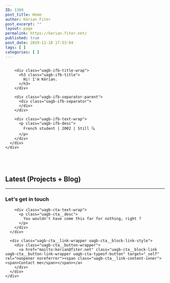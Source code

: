 ```yaml
---
ID: 1388
post_title: Home
author: Kérian Fiter
post_excerpt: ""
layout: page
permalink: https://kerian.fiter.net/
published: true
post_date: 2019-11-18 17:53:04
tags: [ ]
categories: [ ]
---
```

<!-- wp:uagb/info-box {"classMigrate":true,"source_type":"image","block_id":"f83aea95-a770-460d-b8ec-b36ed50926b2","iconImage":{"id":852,"title":"photo profil round transparent","filename":"photo-profil-round-transparent-e1574192581403.png","url":"https://kerian.fiter.net/wp-content/uploads/2019/04/photo-profil-round-transparent-e1574192581403.png","link":"https://kerian.fiter.net/about__trashed/photo-profil-round-transparent/","alt":"","author":"1","description":"","caption":"","name":"photo-profil-round-transparent","status":"inherit","uploadedTo":827,"date":"2019-04-01T18:21:45.000Z","modified":"2019-11-19T19:43:06.000Z","menuOrder":0,"mime":"image/png","type":"image","subtype":"png","icon":"https://kerian.fiter.net/wp-includes/images/media/default.png","dateFormatted":"1st April 2019","nonces":{"update":"c204302d9e","delete":"8bab15589a","edit":"dad62d16aa"},"editLink":"https://kerian.fiter.net/wp-admin/post.php?post=852u0026action=edit","meta":false,"authorName":"Ku00e9rian Fiter","uploadedToLink":"https://kerian.fiter.net/wp-admin/post.php?post=827u0026action=edit","uploadedToTitle":"About","filesizeInBytes":60074,"filesizeHumanReadable":"59 KB","context":"","height":200,"width":200,"orientation":"landscape","sizes":{"thumbnail":{"height":150,"width":150,"url":"https://kerian.fiter.net/wp-content/uploads/2019/04/photo-profil-round-transparent-150x150.png","orientation":"landscape"},"medium":{"height":300,"width":300,"url":"https://kerian.fiter.net/wp-content/uploads/2019/04/photo-profil-round-transparent-300x300.png","orientation":"landscape"},"full":{"url":"https://kerian.fiter.net/wp-content/uploads/2019/04/photo-profil-round-transparent-e1574192581403.png","height":200,"width":200,"orientation":"landscape"}},"compat":{"item":"","meta":""},"acf_errors":false},"showPrefix":false} -->

<div class="wp-block-uagb-info-box uagb-infobox__outer-wrap uagb-block-f83aea95-a770-460d-b8ec-b36ed50926b2">
  <div class="uagb-infobox__content-wrap uagb-infobox uagb-infobox-has-image uagb-infobox-icon-above-title uagb-infobox-image-valign-top uagb-infobox-enable-border-radius ">
    <div class="uagb-ifb-left-right-wrap">
      <div class="uagb-ifb-content">
        <div class="uagb-ifb-image-icon-content uagb-ifb-imgicon-wrap">
          <div class="uagb-ifb-image">
            <div class="uagb-ifb-image-content">
              <img class="" src="https://kerian.fiter.net/wp-content/uploads/2019/04/photo-profil-round-transparent-150x150.png" alt="" />
            </div>
          </div>
        </div>
        
        <div class="uagb-ifb-title-wrap">
          <h3 class="uagb-ifb-title">
            Hi! I'm Kérian.
          </h3>
        </div>
        
        <div class="uagb-ifb-separator-parent">
          <div class="uagb-ifb-separator">
          </div>
        </div>
        
        <div class="uagb-ifb-text-wrap">
          <p class="uagb-ifb-desc">
            French student | 2002 | Still 🔍
          </p>
        </div>
      </div>
    </div>
  </div>
</div>

<!-- /wp:uagb/info-box -->

<!-- wp:spacer {"height":38} -->

<div style="height:38px" aria-hidden="true" class="wp-block-spacer">
</div>

<!-- /wp:spacer -->

<!-- wp:heading -->

## Latest (Projects + Blog)

<!-- /wp:heading -->

<!-- wp:block {"ref":1904} /-->

<!-- wp:separator -->

<hr class="wp-block-separator" />

<!-- /wp:separator -->

<!-- wp:uagb/call-to-action {"classMigrate":true,"block_id":"99d1e99e-600c-48fc-adc3-bff87acf1d96","ctaText":"Contact me","ctaLink":"mailto:kerian@fiter.net"} -->

<div class="uagb-cta__outer-wrap uagb-block-99d1e99e-600c-48fc-adc3-bff87acf1d96">
  <div class="uagb-cta__content-wrap uagb-cta__block uagb-cta__icon-position-right uagb-cta__content-right uagb-cta__content-stacked-tablet uagb-cta__button-valign-middle ">
    <div class="uagb-cta__left-right-wrap">
      <div class="uagb-cta__content">
        <div class="uagb-cta__title-wrap">
          <h3 class="uagb-cta__title">
            Let's get in touch
          </h3>
        </div>
        
        <div class="uagb-cta-text-wrap">
          <p class="uagb-cta__desc">
            You wouldn't have come this far for nothing, right ?
          </p>
        </div>
      </div>
      
      <div class="uagb-cta__link-wrapper uagb-cta__block-link-style">
        <div class="uagb-cta__button-wrapper">
          <a href="mailto:kerian@fiter.net" class="uagb-cta__block-link uagb-cta__button-link-wrapper uagb-cta-typeof-button" target="_self" rel="noopener noreferrer"><span class="uagb-cta__link-content-inner"><span>Contact me</span></span></a>
        </div>
      </div>
    </div>
  </div>
</div>

<!-- /wp:uagb/call-to-action -->

<!-- wp:image {"linkDestination":"custom"} --><figure class="wp-block-image">

<a href="http://www.cs.cmu.edu/~tilt/pinealweb/" target="_blank" rel="noopener noreferrer"><img src="http://www.cs.cmu.edu/~tilt/pinealweb/pineal.gif" alt="" /></a></figure> <!-- /wp:image -->